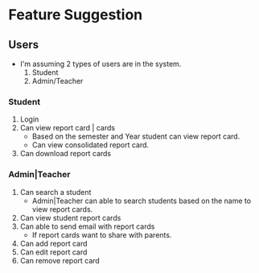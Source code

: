 # Feature Suggestion

## Users
* I'm assuming 2 types of users are in the system.
    1. Student
    2. Admin/Teacher

### Student
1. Login 
2. Can view report card | cards
    * Based on the semester and Year student can view report card.
    * Can view consolidated report card.
3. Can download report cards

### Admin|Teacher 
1. Can search a student 
    * Admin|Teacher can able to search students based on the name to view   report cards.
2. Can view student report cards
3. Can able to send email with report cards
    * If report cards want to share with parents.
4. Can add report card
5. Can edit report card
6. Can remove report card




